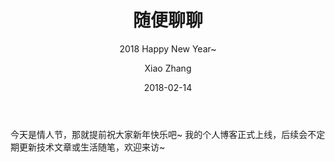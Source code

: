 ﻿---
layout:     post
title:      随便聊聊
subtitle:   2018 Happy New Year~ 
date:       2018-02-14
author:     Xiao Zhang
header-img: img/post-bg-2018.jpg
catalog: true
tags:
    - 生活
    - 博客
    - 漫谈
---

今天是情人节，那就提前祝大家新年快乐吧~
我的个人博客正式上线，后续会不定期更新技术文章或生活随笔，欢迎来访~
